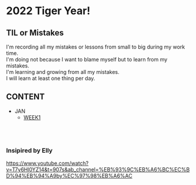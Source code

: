 # 2022 Tiger Year! <br/>

## TIL or Mistakes

I'm recording all my mistakes or lessons from small to big during my work time. <br/>
I'm doing not because I want to blame myself but to learn from my mistakes.<br/>
I'm learning and growing from all my mistakes.<br/>
I will learn at least one thing per day.

## CONTENT

- JAN
  - [WEEK1](https://github.com/DeepLearnerSC/TIL/blob/main/2022/01_JAN/WEEK01.md)

<br/>
<br/>

### Insipired by Elly

https://www.youtube.com/watch?v=T7y6Hl0YZ14&t=907s&ab_channel=%EB%93%9C%EB%A6%BC%EC%BD%94%EB%94%A9by%EC%97%98%EB%A6%AC
